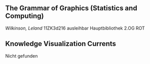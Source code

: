 ## The Grammar of Graphics (Statistics and Computing)
*Wilkinson, Leland*
11ZK3d216 
ausleihbar 
Hauptbibliothek
2.OG  ROT 

## Knowledge Visualization Currents
Nicht gefunden

